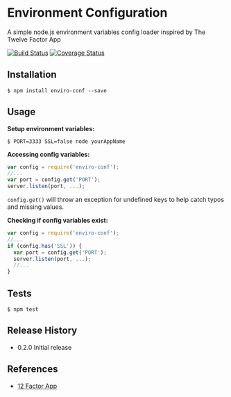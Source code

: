 # Environment Configuration

A simple node.js environment variables config loader inspired by The Twelve Factor App

[![Build
Status](https://travis-ci.org/chrisandrews7/enviro-conf.svg?branch=master)](https://travis-ci.org/chrisandrews7/enviro-conf) [![Coverage Status](https://coveralls.io/repos/github/chrisandrews7/enviro-conf/badge.svg?branch=master)](https://coveralls.io/github/chrisandrews7/enviro-conf?branch=master)

## Installation

```shell
$ npm install enviro-conf --save
```

## Usage

**Setup environment variables:**

```shell
$ PORT=3333 SSL=false node yourAppName
```

**Accessing config variables:**

```js
var config = require('enviro-conf');
//...
var port = config.get('PORT');
server.listen(port, ...);
```

`config.get()` will throw an exception for undefined keys to help catch typos and missing values.

**Checking if config variables exist:**

```js
var config = require('enviro-conf');
//...
if (config.has('SSL')) {
  var port = config.get('PORT');
  server.listen(port, ...);
  //...
}
```

## Tests

```shell
$ npm test
```

## Release History

* 0.2.0 Initial release

## References

* [12 Factor App](http://12factor.net/config)
